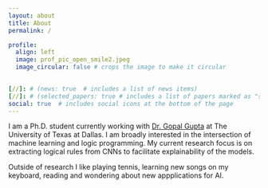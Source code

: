 ```yaml
---
layout: about
title: About
permalink: /

profile:
  align: left
  image: prof_pic_open_smile2.jpeg
  image_circular: false # crops the image to make it circular
  

[//]: # (news: true  # includes a list of news items)
[//]: # (selected_papers: true # includes a list of papers marked as "selected={true}")
social: true  # includes social icons at the bottom of the page
---
```

I am a Ph.D. student currently working with [Dr. Gopal Gupta](https://personal.utdallas.edu/~gupta/) at The University of Texas at Dallas. I am broadly interested in the intersection of machine learning and logic programming. My current research focus is on extracting logical rules from CNNs to facilitate explainability
of the models. 

Outside of research I like playing tennis, learning new songs on my keyboard, reading and wondering about new appplications for AI. 


